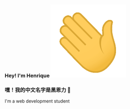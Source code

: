 ### Hey! I'm Henrique ![Alt Text](https://raw.githubusercontent.com/ABSphreak/ABSphreak/master/gifs/Hi.gif)
### 嘿！我的中文名字是黑恩力 👋

I'm a web development student 

<!--
**hnrqblck/hnrqblck** is a ✨ _special_ ✨ repository because its `README.md` (this file) appears on your GitHub profile.

Here are some ideas to get you started:

- 🔭 I’m currently working on ...
- 🌱 I’m currently learning ...
- 👯 I’m looking to collaborate on ...
- 🤔 I’m looking for help with ...
- 💬 Ask me about ...
- 📫 How to reach me: ...
- 😄 Pronouns: ...
- ⚡ Fun fact: ...
-->
